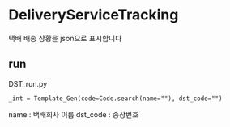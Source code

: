 # DeliveryServiceTracking
택배 배송 상황을 json으로 표시합니다

## run
DST_run.py
```python3
_int = Template_Gen(code=Code.search(name=""), dst_code="")
```
name : 택배회사 이름
dst_code : 송장번호
